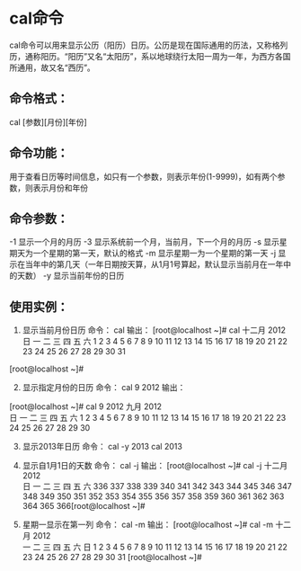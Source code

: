# cal命令
cal命令可以用来显示公历（阳历）日历。公历是现在国际通用的历法，又称格列历，通称阳历。“阳历”又名“太阳历”，系以地球绕行太阳一周为一年，为西方各国所通用，故又名“西历”。

## 命令格式：
cal [参数][月份][年份]

## 命令功能：
用于查看日历等时间信息，如只有一个参数，则表示年份(1-9999)，如有两个参数，则表示月份和年份

## 命令参数：
-1 显示一个月的月历
-3 显示系统前一个月，当前月，下一个月的月历
-s  显示星期天为一个星期的第一天，默认的格式
-m 显示星期一为一个星期的第一天
-j  显示在当年中的第几天（一年日期按天算，从1月1号算起，默认显示当前月在一年中的天数）
-y  显示当前年份的日历

## 使用实例：
1. 显示当前月份日历
命令：
cal
输出：
[root@localhost ~]# cal
   十二月 2012     
日 一 二 三 四 五 六
                  1
 2  3  4  5  6  7  8
 9 10 11 12 13 14 15
16 17 18 19 20 21 22
23 24 25 26 27 28 29
30 31

[root@localhost ~]#

2. 显示指定月份的日历
命令：
cal 9 2012
输出：

[root@localhost ~]# cal 9 2012
     九月 2012      
日 一 二 三 四 五 六
                   1
 2  3  4  5  6  7  8
 9 10 11 12 13 14 15
16 17 18 19 20 21 22
23 24 25 26 27 28 29
30

3. 显示2013年日历
命令：
cal -y 2013 
cal 2013

4. 显示自1月1日的天数
命令：
cal -j
输出：
[root@localhost ~]# cal -j
        十二月 2012        
日   一   二   三   四   五   六
                        336
337 338 339 340 341 342 343
344 345 346 347 348 349 350
351 352 353 354 355 356 357
358 359 360 361 362 363 364
365 366[root@localhost ~]#

5. 星期一显示在第一列
命令：
cal -m
输出：
[root@localhost ~]# cal -m
    十二月 2012     
一 二 三 四 五 六 日
                1  2
 3  4  5  6  7  8  9
10 11 12 13 14 15 16
17 18 19 20 21 22 23
24 25 26 27 28 29 30
31
[root@localhost ~]#